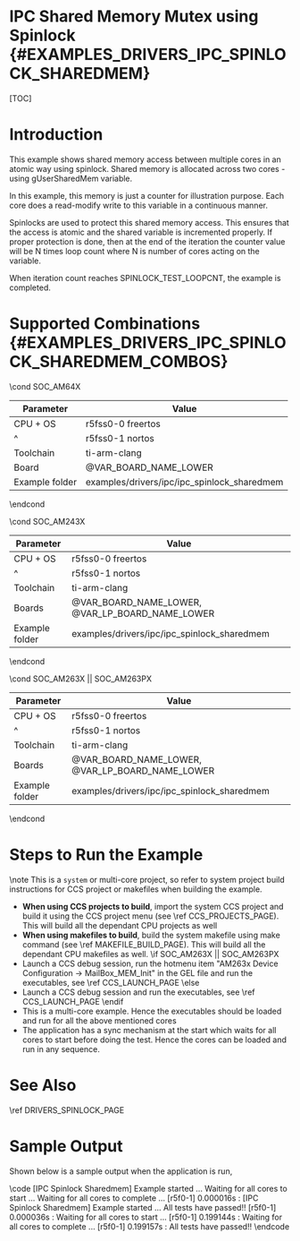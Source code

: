 # IPC Shared Memory Mutex using Spinlock {#EXAMPLES_DRIVERS_IPC_SPINLOCK_SHAREDMEM}

[TOC]

# Introduction

This example shows shared memory access between multiple cores in an atomic way using spinlock.
Shared memory is allocated across two cores - using gUserSharedMem variable.

In this example, this memory is just a counter for illustration purpose.
Each core does a read-modify write to this variable in a continuous manner.

Spinlocks are used to protect this shared memory access. This ensures
that the access is atomic and the shared variable is incremented properly.
If proper protection is done, then at the end of the iteration the counter
value will be N times loop count where N is number of cores acting on the
variable.

When iteration count reaches SPINLOCK_TEST_LOOPCNT, the example is completed.

# Supported Combinations {#EXAMPLES_DRIVERS_IPC_SPINLOCK_SHAREDMEM_COMBOS}

\cond SOC_AM64X

 Parameter      | Value
 ---------------|-----------
 CPU + OS       | r5fss0-0 freertos
 ^              | r5fss0-1 nortos
 Toolchain      | ti-arm-clang
 Board          | @VAR_BOARD_NAME_LOWER
 Example folder | examples/drivers/ipc/ipc_spinlock_sharedmem

\endcond

\cond SOC_AM243X

 Parameter      | Value
 ---------------|-----------
 CPU + OS       | r5fss0-0 freertos
 ^              | r5fss0-1 nortos
 Toolchain      | ti-arm-clang
 Boards         | @VAR_BOARD_NAME_LOWER, @VAR_LP_BOARD_NAME_LOWER
 Example folder | examples/drivers/ipc/ipc_spinlock_sharedmem

\endcond

\cond SOC_AM263X || SOC_AM263PX

 Parameter      | Value
 ---------------|-----------
 CPU + OS       | r5fss0-0 freertos
 ^              | r5fss0-1 nortos
 Toolchain      | ti-arm-clang
 Boards         | @VAR_BOARD_NAME_LOWER, @VAR_LP_BOARD_NAME_LOWER
 Example folder | examples/drivers/ipc/ipc_spinlock_sharedmem

\endcond
# Steps to Run the Example

\note This is a `system` or multi-core project, so refer to system project build instructions for CCS project or makefiles when building the example.

- **When using CCS projects to build**, import the system CCS project
  and build it using the CCS project menu (see \ref CCS_PROJECTS_PAGE). This will build all the dependant CPU projects as well
- **When using makefiles to build**, build the system makefile using
  make command (see \ref MAKEFILE_BUILD_PAGE). This will build all the dependant CPU makefiles as well.
\if SOC_AM263X || SOC_AM263PX
- Launch a CCS debug session, run the hotmenu item "AM263x Device Configuration -> MailBox_MEM_Init" in the GEL file and run the executables, see \ref CCS_LAUNCH_PAGE
\else
- Launch a CCS debug session and run the executables, see \ref CCS_LAUNCH_PAGE
\endif
- This is a multi-core example. Hence the executables should be loaded and run for all the above mentioned cores
- The application has a sync mechanism at the start which waits for all cores to start before doing the test. Hence the cores can be loaded and run in any sequence.

# See Also

\ref DRIVERS_SPINLOCK_PAGE

# Sample Output

Shown below is a sample output when the application is run,

\code
[IPC Spinlock Sharedmem] Example started ...
Waiting for all cores to start ...
Waiting for all cores to complete ...
[r5f0-1]     0.000016s : [IPC Spinlock Sharedmem] Example started ...
All tests have passed!!
[r5f0-1]     0.000036s : Waiting for all cores to start ...
[r5f0-1]     0.199144s : Waiting for all cores to complete ...
[r5f0-1]     0.199157s : All tests have passed!!
\endcode
